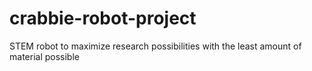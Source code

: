 # crabbie-robot-project
STEM robot to maximize research possibilities with the least amount of material possible
